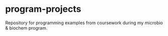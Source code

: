 # program-projects

Repository for programming examples from coursework during my microbio & biochem  program.
